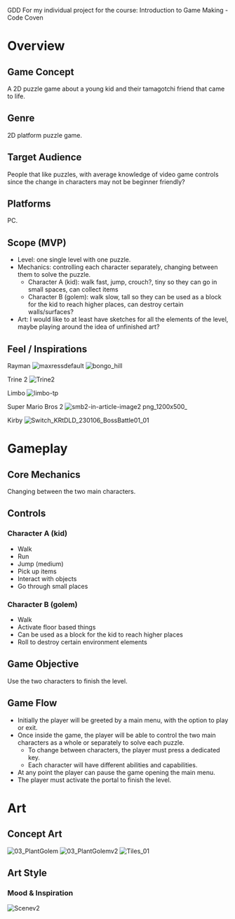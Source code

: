 GDD For my individual project for the course: Introduction to Game Making - Code Coven

# Overview

## Game Concept

A 2D puzzle game about a young kid and their tamagotchi friend that came to life.

## Genre

2D platform puzzle game.

## Target Audience

People that like puzzles, with average knowledge of video game controls since the change in characters may not be beginner friendly?

## Platforms

PC.

## Scope (MVP)

-   Level: one single level with one puzzle.
-   Mechanics: controlling each character separately, changing between them to solve the puzzle.
    -   Character A (kid): walk fast, jump, crouch?, tiny so they can go in small spaces, can collect items
    -   Character B (golem): walk slow, tall so they can be used as a block for the kid to reach higher places, can destroy certain walls/surfaces?
-   Art: I would like to at least have sketches for all the elements of the level, maybe playing around the idea of unfinished art?

## Feel / Inspirations

Rayman
![maxressdefault](https://github.com/ChaoticScarlet/CodeCoven_Glitch_Golem/assets/147772507/ee9b3ef6-4c87-4e55-88c6-1004bd3865f3)
![bongo_hill](https://github.com/ChaoticScarlet/CodeCoven_Glitch_Golem/assets/147772507/1f77ef3e-2382-415c-b1c6-d95f815fdb06)

Trine 2
![Trine2](https://github.com/ChaoticScarlet/CodeCoven_Glitch_Golem/assets/147772507/e6509edb-fd99-4744-9fc8-4e7a6d69dcc7)

Limbo
![limbo-tp](https://github.com/ChaoticScarlet/CodeCoven_Glitch_Golem/assets/147772507/98ca11ad-7bdf-46d3-975b-764221f84151)

Super Mario Bros 2
![smb2-in-article-image2 png_1200x500_](https://github.com/ChaoticScarlet/CodeCoven_Glitch_Golem/assets/147772507/2475c8b6-ee6e-414e-9f85-a23ed34acdc2)

Kirby
![Switch_KRtDLD_230106_BossBattle01_01](https://github.com/ChaoticScarlet/CodeCoven_Glitch_Golem/assets/147772507/ef0ccd74-2593-4a8e-a303-81b91dd0a67a)


# Gameplay

## Core Mechanics

Changing between the two main characters.

## Controls

### Character A (kid)

- Walk
- Run
- Jump (medium)
- Pick up items
- Interact with objects
- Go through small places

### Character B (golem)

- Walk
- Activate floor based things
- Can be used as a block for the kid to reach higher places
- Roll to destroy certain environment elements

## Game Objective

Use the two characters to finish the level.

## Game Flow

- Initially the player will be greeted by a main menu, with the option to play or exit.
- Once inside the game, the player will be able to control the two main characters as a whole or separately to solve each puzzle.
    - To change between characters, the player must press a dedicated key.
    - Each character will have different abilities and capabilities.
- At any point the player can pause the game opening the main menu.
- The player must activate the portal to finish the level.


# Art

## Concept Art
![03_PlantGolem](https://github.com/ChaoticScarlet/CodeCoven_Glitch_Golem/assets/147772507/edf33513-35e4-4916-8040-26d8a673fc5b)
![03_PlantGolemv2](https://github.com/ChaoticScarlet/CodeCoven_Glitch_Golem/assets/147772507/b000f1f3-1bd6-43a7-b36d-baad0a363210)
![Tiles_01](https://github.com/ChaoticScarlet/CodeCoven_Glitch_Golem/assets/147772507/a23df0e2-4fe7-4379-ab20-7bada9bf1232)

## Art Style

### Mood & Inspiration
![Scenev2](https://github.com/ChaoticScarlet/CodeCoven_Glitch_Golem/assets/147772507/a3f385a0-8ddb-4d93-bdfd-76d6bf608f6b)


